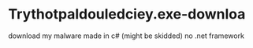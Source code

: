 # Trythotpaldouledciey.exe-downloa
download my malware made in c# (might be skidded) no .net framework

